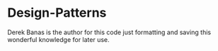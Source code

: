 # Design-Patterns
Derek Banas is the author for this code just formatting and saving this wonderful knowledge for later use. 
